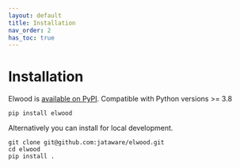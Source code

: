 ```yaml
---
layout: default
title: Installation
nav_order: 2
has_toc: true
---
```

# Installation

Elwood is [available on PyPI](https://pypi.org/project/elwood/). Compatible with Python versions >= 3.8
```
pip install elwood
```


Alternatively you can install for local development.

```
git clone git@github.com:jataware/elwood.git
cd elwood
pip install .
```